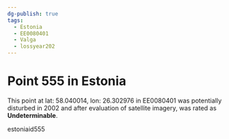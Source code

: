 ```yaml
---
dg-publish: true
tags:
  - Estonia
  - EE0080401
  - Valga
  - lossyear202
---
```


# Point 555 in Estonia

This point at lat: 58.040014, lon: 26.302976 in EE0080401 was potentially disturbed in 2002 and after evaluation of satellite imagery, was rated as **Undeterminable**.



estoniaid555